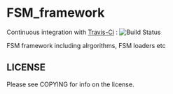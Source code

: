 # FSM_framework

Continuous integration with [Travis-Ci](https://app.travis-ci.com/github/quicky2000/FSM_framework) : ![Build Status](https://travis-ci.com/quicky2000/FSM_framework.svg?branch=master)

FSM framework including alrgorithms, FSM loaders etc

## LICENSE

Please see COPYING for info on the license.

